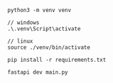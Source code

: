 ```
python3 -m venv venv
```

```
// windows
.\.venv\Script\activate

// linux
source ./venv/bin/activate
```

```
pip install -r requirements.txt
```

```
fastapi dev main.py
```

